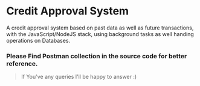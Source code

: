 # Credit Approval System 
A credit approval system based on past data as well as future transactions, with the JavaScript/NodeJS stack, using background tasks as well handing operations on Databases.
### Please Find Postman collection in the source code for better reference.
> If You've any queries I'll be happy to answer :)
